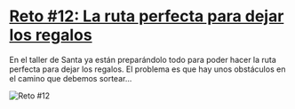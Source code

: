 # [Reto #12: La ruta perfecta para dejar los regalos](https://adventjs.dev/challenges/12)

En el taller de Santa ya están preparándolo todo para poder hacer la ruta perfecta para dejar los regalos. El problema es que hay unos obstáculos en el camino que debemos sortear...

![Reto #12](https://2021.adventjs.dev/trineo.png)

